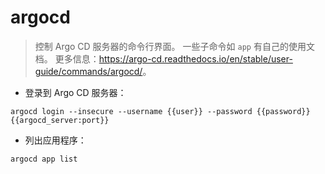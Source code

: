 # argocd

> 控制 Argo CD 服务器的命令行界面。
> 一些子命令如 `app` 有自己的使用文档。
> 更多信息：<https://argo-cd.readthedocs.io/en/stable/user-guide/commands/argocd/>。

- 登录到 Argo CD 服务器：

`argocd login --insecure --username {{user}} --password {{password}} {{argocd_server:port}}`

- 列出应用程序：

`argocd app list`
